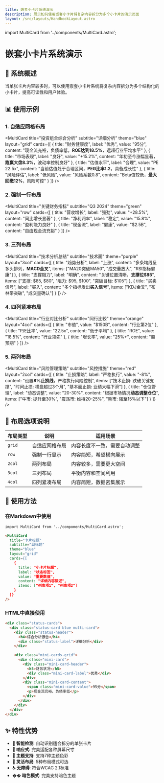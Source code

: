 ```yaml
---
title: 嵌套小卡片系统演示
description: 展示如何使用嵌套小卡片将复杂内容拆分为多个小卡片的演示页面
layout: /src/layouts/HandbookLayout.astro
---
```


import MultiCard from '../components/MultiCard.astro';

# 嵌套小卡片系统演示

## 🎯 系统概述

当单张卡片内容较多时，可以使用嵌套小卡片系统将复杂内容拆分为多个结构化的小卡片，提高可读性和用户体验。

## 📊 使用示例

### 1. 自适应网格布局

<MultiCard
  title="投资组合综合分析"
  subtitle="详细分析"
  theme="blue"
  layout="grid"
  cards={[
    {
      title: "财务健康度",
      label: "优秀",
      value: "95分",
      content: "现金流充裕，负债率低，<strong>ROE达到18.5%</strong>，远超行业平均水平"
    },
    {
      title: "市场表现",
      label: "良好", 
      value: "+15.2%",
      content: "年初至今涨幅显著，<strong>跑赢大盘8.3%</strong>，波动率控制良好"
    },
    {
      title: "估值水平",
      label: "合理",
      value: "PE 22.5x",
      content: "当前估值处于合理区间，<strong>PEG比率1.2</strong>，具备成长性"
    },
    {
      title: "风险评估",
      label: "低风险",
      value: "风险系数0.8",
      content: "Beta值较低，<strong>最大回撤12%</strong>，风险可控"
    }
  ]}
/>

### 2. 强制一行布局

<MultiCard
  title="关键财务指标"
  subtitle="Q3 2024"
  theme="green"
  layout="row"
  cards={[
    {
      title: "营收增长",
      label: "强劲",
      value: "+28.5%",
      content: "同比增长显著"
    },
    {
      title: "净利润率",
      label: "稳定",
      value: "15.8%",
      content: "盈利能力良好"
    },
    {
      title: "现金流",
      label: "健康",
      value: "$2.5B",
      content: "自由现金流充裕"
    }
  ]}
/>

### 3. 三列布局

<MultiCard
  title="技术分析总结"
  subtitle="技术面"
  theme="purple"
  layout="3col"
  cards={[
    {
      title: "趋势分析",
      label: "上涨",
      content: "多条均线呈多头排列，<strong>MACD金叉</strong>",
      items: ["MA20突破MA50", "成交量放大", "RSI指标健康"]
    },
    {
      title: "支撑阻力",
      label: "明确",
      content: "关键位置清晰，<strong>支撑位$85</strong>",
      items: ["支撑: $85, $80", "阻力: $95, $100", "突破目标: $105"]
    },
    {
      title: "买卖信号",
      label: "买入",
      content: "多个指标发出<strong>买入信号</strong>",
      items: ["KDJ金叉", "布林带突破", "成交量确认"]
    }
  ]}
/>

### 4. 四列紧凑布局

<MultiCard
  title="行业对比分析"
  subtitle="同行比较"
  theme="orange"
  layout="4col"
  cards={[
    {
      title: "市值",
      value: "$150B",
      content: "行业第2位"
    },
    {
      title: "P/E比率",
      value: "22.5x",
      content: "低于平均"
    },
    {
      title: "ROE",
      value: "18.5%",
      content: "行业领先"
    },
    {
      title: "增长率",
      value: "25%+",
      content: "超预期"
    }
  ]}
/>

### 5. 两列布局

<MultiCard
  title="风险管理策略"
  subtitle="风控措施"
  theme="red"
  layout="2col"
  cards={[
    {
      title: "止损策略",
      label: "严格执行",
      value: "-8%",
      content: "设置<strong>8%止损线</strong>，严格执行风险控制",
      items: ["技术止损: 跌破关键支撑", "时间止损: 横盘超过3个月", "基本面止损: 业绩大幅下滑"]
    },
    {
      title: "仓位管理",
      label: "动态调整",
      value: "20-30%",
      content: "根据市场情况<strong>动态调整仓位</strong>",
      items: ["牛市: 提升至30%", "震荡市: 维持20-25%", "熊市: 降至15%以下"]
    }
  ]}
/>

## 🎨 布局选项说明

| 布局类型 | 说明 | 适用场景 |
|---------|------|---------|
| `grid` | 自适应网格布局 | 内容长度不一致，需要自动调整 |
| `row` | 强制一行显示 | 内容简短，希望横向展示 |
| `2col` | 两列布局 | 内容较多，需要更大空间 |
| `3col` | 三列布局 | 平衡内容和空间利用 |
| `4col` | 四列紧凑布局 | 内容简短，数据密集展示 |

## 🔧 使用方法

### 在Markdown中使用

```markdown
import MultiCard from '../components/MultiCard.astro';

<MultiCard
  title="卡片标题"
  subtitle="副标题"
  theme="blue"
  layout="grid"
  cards={[
    {
      title: "小卡片标题",
      label: "状态标签",
      value: "重要数值",
      content: "详细内容描述",
      items: ["列表项1", "列表项2"]
    }
  ]}
/>
```

### HTML中直接使用

```html
<div class="status-cards">
  <div class="status-card blue multi-card">
    <div class="status-header">
      <h4>综合分析报告</h4>
      <div class="status-label">详细分析</div>
    </div>
    
    <div class="mini-cards-grid">
      <div class="mini-card">
        <div class="mini-card-header">
          <h5>财务状况</h5>
          <div class="mini-card-label">优秀</div>
        </div>
        <div class="mini-card-content">
          <span class="mini-card-value">95分</span>
          <p>现金流充裕，负债率低</p>
        </div>
      </div>
    </div>
  </div>
</div>
```

## ✨ 特性优势

- **🎯 智能检测**: 自动识别适合拆分的单张卡片
- **📱 响应式**: 完美适配各种屏幕尺寸
- **🎨 主题支持**: 支持7种主题色彩
- **🔧 灵活布局**: 5种布局模式可选
- **♿ 无障碍**: 符合WCAG 2.1标准
- **�� 暗色模式**: 完美支持暗色主题 